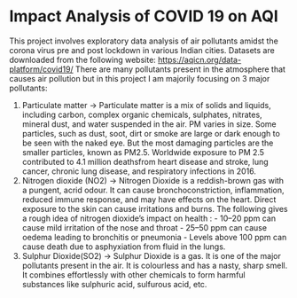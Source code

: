 # Impact Analysis of COVID 19 on AQI
This project involves exploratory data analysis of air pollutants amidst the corona virus pre and post lockdown in various Indian cities.
Datasets are downloaded from the following website: https://aqicn.org/data-platform/covid19/
There are many pollutants present in the atmosphere that causes air pollution but in this project I am majorily focusing on 3 major pollutants:
1. Particulate matter -> Particulate matter is a mix of solids and liquids, including carbon, complex organic chemicals, sulphates, nitrates, mineral dust, and water suspended in the air. PM varies in size. Some particles, such as dust, soot, dirt or smoke are large or dark enough to be seen with the naked eye. But the most damaging particles are the smaller particles, known as PM2.5. Worldwide exposure to PM 2.5 contributed to 4.1 million deathsfrom heart disease and stroke, lung cancer, chronic lung disease, and respiratory infections in 2016. 
2. Nitrogen dioxide (NO2) -> Nitrogen Dioxide is a reddish-brown gas with a pungent, acrid odour. It can cause bronchoconstriction, inflammation, reduced immune response, and may have effects on the heart. Direct exposure to the skin can cause irritations and burns.
The following gives a rough idea of nitrogen dioxide’s impact on health :
              - 10–20 ppm can cause mild irritation of the nose and throat
              - 25–50 ppm can cause oedema leading to bronchitis or pneumonia
              - Levels above 100 ppm can cause death due to asphyxiation from fluid in the lungs.
3. Sulphur Dioxide(SO2) -> Sulphur Dioxide is a gas. It is one of the major pollutants present in the air. It is colourless and has a nasty, sharp smell. It combines effortlessly with other chemicals to form harmful substances like sulphuric acid, sulfurous acid, etc.


